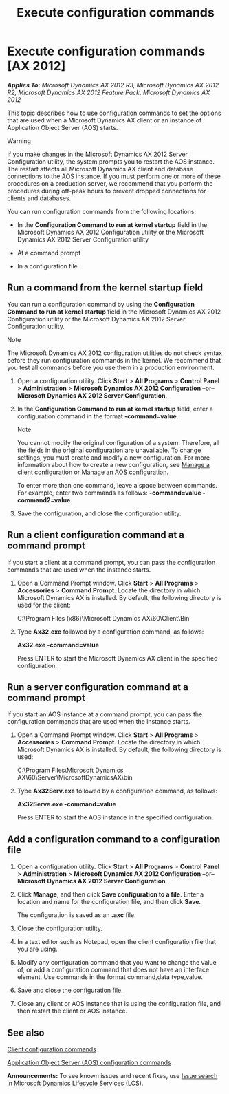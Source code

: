 ﻿---
title: Execute configuration commands
TOCTitle: Execute configuration commands
ms:assetid: a18308bc-4a72-48e1-8661-c1ec390282bd
ms:mtpsurl: https://technet.microsoft.com/en-us/library/Aa569627(v=AX.60)
ms:contentKeyID: 36941326
ms.date: 04/18/2014
mtps_version: v=AX.60
---

# Execute configuration commands [AX 2012]


_**Applies To:** Microsoft Dynamics AX 2012 R3, Microsoft Dynamics AX 2012 R2, Microsoft Dynamics AX 2012 Feature Pack, Microsoft Dynamics AX 2012_

This topic describes how to use configuration commands to set the options that are used when a Microsoft Dynamics AX client or an instance of Application Object Server (AOS) starts.


> [!WARNING]
> <P>If you make changes in the Microsoft Dynamics AX 2012 Server Configuration utility, the system prompts you to restart the AOS instance. The restart affects all Microsoft Dynamics AX client and database connections to the AOS instance. If you must perform one or more of these procedures on a production server, we recommend that you perform the procedures during off-peak hours to prevent dropped connections for clients and databases.</P>



You can run configuration commands from the following locations:

  - In the **Configuration Command to run at kernel startup** field in the Microsoft Dynamics AX 2012 Configuration utility or the Microsoft Dynamics AX 2012 Server Configuration utility

  - At a command prompt

  - In a configuration file

## Run a command from the kernel startup field

You can run a configuration command by using the **Configuration Command to run at kernel startup** field in the Microsoft Dynamics AX 2012 Configuration utility or the Microsoft Dynamics AX 2012 Server Configuration utility.


> [!NOTE]
> <P>The Microsoft Dynamics AX 2012 configuration utilities do not check syntax before they run configuration commands in the kernel. We recommend that you test all commands before you use them in a production environment.</P>



1.  Open a configuration utility. Click **Start** \> **All Programs** \> **Control Panel** \> **Administration** \> **Microsoft Dynamics AX 2012 Configuration** –or– **Microsoft Dynamics AX 2012 Server Configuration**.

2.  In the **Configuration Command to run at kernel startup** field, enter a configuration command in the format **-command=value**.
    

    > [!NOTE]
    > <P>You cannot modify the original configuration of a system. Therefore, all the fields in the original configuration are unavailable. To change settings, you must create and modify a new configuration. For more information about how to create a new configuration, see <A href="manage-a-client-configuration.md">Manage a client configuration</A> or <A href="manage-an-aos-configuration.md">Manage an AOS configuration</A>.</P>

    
    To enter more than one command, leave a space between commands. For example, enter two commands as follows: **-command=value -command2=value**

3.  Save the configuration, and close the configuration utility.

## Run a client configuration command at a command prompt

If you start a client at a command prompt, you can pass the configuration commands that are used when the instance starts.

1.  Open a Command Prompt window. Click **Start** \> **All Programs** \> **Accessories** \> **Command Prompt**. Locate the directory in which Microsoft Dynamics AX is installed. By default, the following directory is used for the client:
    
    C:\\Program Files (x86)\\Microsoft Dynamics AX\\60\\Client\\Bin

2.  Type **Ax32.exe** followed by a configuration command, as follows:
    
    **Ax32.exe -command=value**
    
    Press ENTER to start the Microsoft Dynamics AX client in the specified configuration.

## Run a server configuration command at a command prompt

If you start an AOS instance at a command prompt, you can pass the configuration commands that are used when the instance starts.

1.  Open a Command Prompt window. Click **Start** \> **All Programs** \> **Accessories** \> **Command Prompt**. Locate the directory in which Microsoft Dynamics AX is installed. By default, the following directory is used:
    
    C:\\Program Files\\Microsoft Dynamics AX\\60\\Server\\MicrosoftDynamicsAX\\bin

2.  Type **Ax32Serv.exe** followed by a configuration command, as follows:
    
    **Ax32Serve.exe -command=value**
    
    Press ENTER to start the AOS instance in the specified configuration.

## Add a configuration command to a configuration file

1.  Open a configuration utility. Click **Start** \> **All Programs** \> **Control Panel** \> **Administration** \> **Microsoft Dynamics AX 2012 Configuration** –or– **Microsoft Dynamics AX 2012 Server Configuration**.

2.  Click **Manage**, and then click **Save configuration to a file**. Enter a location and name for the configuration file, and then click **Save**.
    
    The configuration is saved as an **.axc** file.

3.  Close the configuration utility.

4.  In a text editor such as Notepad, open the client configuration file that you are using.

5.  Modify any configuration command that you want to change the value of, or add a configuration command that does not have an interface element. Use commands in the format command,data type,value.

6.  Save and close the configuration file.

7.  Close any client or AOS instance that is using the configuration file, and then restart the client or AOS instance.

## See also

[Client configuration commands](client-configuration-commands.md)

[Application Object Server (AOS) configuration commands](application-object-server-aos-configuration-commands.md)

  
**Announcements:** To see known issues and recent fixes, use [Issue search](http://go.microsoft.com/fwlink/?linkid=389258) in [Microsoft Dynamics Lifecycle Services](http://go.microsoft.com/fwlink/?linkid=306505) (LCS).

